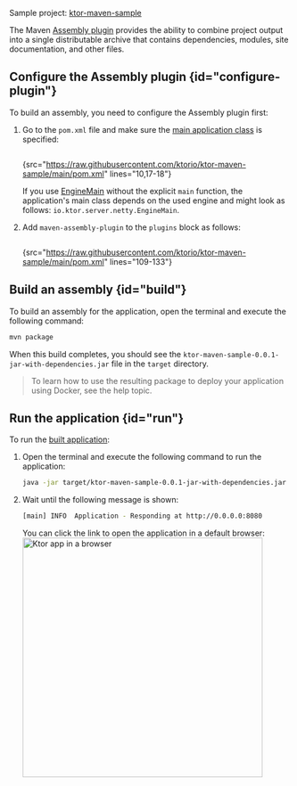 [//]: # (title: Creating fat JARs using the Maven Assembly plugin)

<tldr>
<p>
<control>Sample project</control>: <a href="https://github.com/ktorio/ktor-maven-sample/">ktor-maven-sample</a>
</p>
</tldr>

The Maven [Assembly plugin](http://maven.apache.org/plugins/maven-assembly-plugin/) provides the ability to combine project output into a single distributable archive that contains dependencies, modules, site documentation, and other files.


## Configure the Assembly plugin {id="configure-plugin"}
To build an assembly, you need to configure the Assembly plugin first:
1. Go to the `pom.xml` file and make sure the [main application class](server-dependencies.xml#create-entry-point) is specified:
   ```xml
   ```
   {src="https://raw.githubusercontent.com/ktorio/ktor-maven-sample/main/pom.xml" lines="10,17-18"}
   
   If you use [EngineMain](create_server.topic#engine-main) without the explicit `main` function, the application's main class depends on the used engine and might look as follows: `io.ktor.server.netty.EngineMain`.
2. Add `maven-assembly-plugin` to the `plugins` block as follows:
   ```xml
   ```
   {src="https://raw.githubusercontent.com/ktorio/ktor-maven-sample/main/pom.xml" lines="109-133"}

## Build an assembly {id="build"}
To build an assembly for the application, open the terminal and execute the following command:
```Bash
mvn package
```
When this build completes, you should see the `ktor-maven-sample-0.0.1-jar-with-dependencies.jar` file in the `target` directory.

> To learn how to use the resulting package to deploy your application using Docker, see the [](docker.md) help topic.


## Run the application {id="run"}
To run the [built application](#build):
1. Open the terminal and execute the following command to run the application:
   ```Bash
   java -jar target/ktor-maven-sample-0.0.1-jar-with-dependencies.jar
   ```
1. Wait until the following message is shown:
   ```Bash
   [main] INFO  Application - Responding at http://0.0.0.0:8080
   ```
   You can click the link to open the application in a default browser:
   <img src="ktor_idea_new_project_browser.png" alt="Ktor app in a browser" width="430"/>


